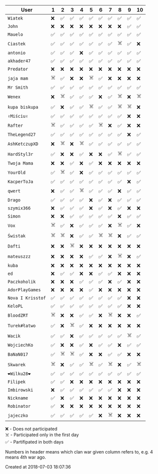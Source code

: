 |        User         | 1  | 2  | 3  | 4  | 5  | 6  | 7  | 8  | 9  | 10 |
|---------------------|----|----|----|----|----|----|----|----|----|----|
|     ``Wiatek``      | ❌ | ✅ | ✅ | ✅ | ✅ | ✅ | ✅ | ✅ | ✅ | ✅ |
|      ``John``       | ❌ | ❌ | ❌ | ❌ | ❌ | ❌ | ❌ | ❌ | ✅ | ✅ |
|     ``Mauelo``      | ✅ | ✅ | ✅ | ✅ | ✅ | ✅ | ✅ | ✅ | ✅ | ✅ |
|     ``Ciastek``     | ✅ | ✅ | ✅ | ✅ | ✅ | ✅ | ✅ | ☠️  | ✅ | ❌ |
|     ``antonio``     | ✅ | ✅ | ✅ | ❌ | ✅ | ✅ | ✅ | ✅ | ✅ | ✅ |
|    ``akhader47``    | ✅ | ✅ | ✅ | ✅ | ✅ | ✅ | ✅ | ✅ | ✅ | ✅ |
|    ``Predator``     | ❌ | ❌ | ❌ | ❌ | ❌ | ❌ | ❌ | ❌ | ❌ | ❌ |
|    ``jaja mam``     | ☠️  | ✅ | ❌ | ❌ | ☠️  | ✅ | ❌ | ❌ | ❌ | ❌ |
|    ``Mr Smith``     | ✅ | ✅ | ✅ | ✅ | ✅ | ✅ | ✅ | ✅ | ✅ | ✅ |
|      ``Wenex``      | ❌ | ☠️  | ✅ | ✅ | ✅ | ❌ | ✅ | ☠️  | ❌ | ☠️  |
|  ``kupa biskupa``   | ✅ | ❌ | ✅ | ✅ | ☠️  | ✅ | ✅ | ☠️  | ☠️  | ❌ |
|    ``✌Miściu✌``     | ✅ | ✅ | ✅ | ✅ | ✅ | ✅ | ✅ | ✅ | ❌ | ❌ |
|     ``Rafter``      | ☠️  | ✅ | ✅ | ✅ | ✅ | ☠️  | ❌ | ✅ | ❌ | ❌ |
|   ``TheLegend27``   | ✅ | ✅ | ✅ | ✅ | ✅ | ✅ | ✅ | ✅ | ❌ | ✅ |
|  ``AshKetczupXD``   | ❌ | ☠️  | ❌ | ☠️  | ✅ | ✅ | ✅ | ✅ | ✅ | ✅ |
|   ``HardStyl3r``    | ✅ | ❌ | ❌ | ✅ | ❌ | ❌ | ✅ | ☠️  | ✅ | ✅ |
|   ``Twoja Mama``    | ❌ | ❌ | ✅ | ❌ | ✅ | ❌ | ❌ | ❌ | ❌ | ❌ |
|     ``YourOld``     | ✅ | ☠️  | ✅ | ❌ | ✅ | ✅ | ✅ | ✅ | ✅ | ✅ |
|   ``KacperToJa``    | ✅ | ✅ | ✅ | ✅ | ✅ | ✅ | ✅ | ✅ | ❌ | ✅ |
|      ``qwert``      | ❌ | ✅ | ✅ | ☠️  | ✅ | ✅ | ✅ | ❌ | ✅ | ✅ |
|      ``Drago``      | ✅ | ✅ | ✅ | ✅ | ❌ | ✅ | ❌ | ✅ | ✅ | ✅ |
|    ``szymix366``    | ❌ | ✅ | ✅ | ✅ | ❌ | ✅ | ❌ | ✅ | ❌ | ❌ |
|      ``Simon``      | ❌ | ❌ | ✅ | ✅ | ✅ | ✅ | ✅ | ❌ | ✅ | ✅ |
|       ``Vox``       | ☠️  | ✅ | ❌ | ✅ | ✅ | ✅ | ❌ | ☠️  | ✅ | ❌ |
|     ``Świstak``     | ☠️  | ☠️  | ❌ | ✅ | ✅ | ☠️  | ☠️  | ❌ | ✅ | ✅ |
|      ``Dafti``      | ❌ | ❌ | ☠️  | ❌ | ❌ | ❌ | ❌ | ❌ | ❌ | ❌ |
|    ``mateuszzz``    | ❌ | ❌ | ❌ | ❌ | ✅ | ✅ | ❌ | ☠️  | ❌ | ✅ |
|      ``kuba``       | ❌ | ❌ | ❌ | ❌ | ❌ | ❌ | ❌ | ❌ | ❌ | ❌ |
|       ``ed``        | ❌ | ✅ | ✅ | ❌ | ❌ | ✅ | ✅ | ❌ | ❌ | ❌ |
|   ``Paczkoholik``   | ❌ | ❌ | ❌ | ✅ | ✅ | ✅ | ❌ | ✅ | ❌ | ❌ |
|  ``AdorPlayGames``  | ❌ | ❌ | ❌ | ❌ | ✅ | ❌ | ❌ | ❌ | ❌ | ❌ |
| ``Nova I Krisstof`` | ✅ | ✅ | ✅ | ✅ | ✅ | ✅ | ✅ | ✅ | ❌ | ❌ |
|     ``KeloPL``      | ✅ | ✅ | ✅ | ✅ | ✅ | ✅ | ✅ | ✅ | ❌ | ❌ |
|    ``BloodZRT``     | ☠️  | ❌ | ❌ | ✅ | ✅ | ❌ | ☠️  | ❌ | ❌ | ✅ |
|   ``Turek#łatwo``   | ✅ | ❌ | ☠️  | ✅ | ❌ | ❌ | ❌ | ❌ | ❌ | ❌ |
|      ``Wacik``      | ✅ | ✅ | ❌ | ✅ | ✅ | ✅ | ✅ | ✅ | ☠️  | ✅ |
|   ``WojciechKo``    | ✅ | ❌ | ❌ | ✅ | ❌ | ✅ | ✅ | ❌ | ✅ | ✅ |
|    ``BaNaN017``     | ✅ | ☠️  | ☠️  | ✅ | ❌ | ❌ | ✅ | ✅ | ❌ | ❌ |
|     ``Skwarek``     | ☠️  | ❌ | ✅ | ✅ | ☠️  | ✅ | ☠️  | ❌ | ✅ | ☠️  |
|    ``❤Wilku28❤``    | ✅ | ✅ | ✅ | ✅ | ✅ | ✅ | ✅ | ✅ | ✅ | ✅ |
|     ``Filipek``     | ✅ | ✅ | ❌ | ❌ | ❌ | ❌ | ❌ | ❌ | ❌ | ❌ |
|   ``Imbirowski``    | ❌ | ✅ | ✅ | ✅ | ✅ | ✅ | ✅ | ❌ | ❌ | ❌ |
|    ``Nickname``     | ✅ | ❌ | ✅ | ❌ | ❌ | ❌ | ❌ | ❌ | ❌ | ❌ |
|    ``Robinator``    | ✅ | ❌ | ❌ | ❌ | ❌ | ❌ | ❌ | ❌ | ❌ | ❌ |
|    ``jajeczko``     | ✅ | ✅ | ✅ | ✅ | ✅ | ❌ | ☠️  | ❌ | ❌ | ❌ |

❌ - Does not participated  
☠️  - Participated only in the first day  
✅ - Partifipated in both days  

Numbers in header means which clan war given column refers to, e.g. 4 means 4th war ago.

Created at 2018-07-03 18:07:36
